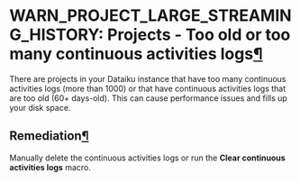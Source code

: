 WARN\_PROJECT\_LARGE\_STREAMING\_HISTORY: Projects \- Too old or too many continuous activities logs[¶](#warn-project-large-streaming-history-projects-too-old-or-too-many-continuous-activities-logs "Permalink to this heading")
==================================================================================================================================================================================================================================


There are projects in your Dataiku instance that have too many continuous activities logs (more than 1000\) or that have continuous activities logs that are too old (60\+ days\-old). This can cause performance issues and fills up your disk space.



Remediation[¶](#remediation "Permalink to this heading")
--------------------------------------------------------


Manually delete the continuous activities logs or run the **Clear continuous activities logs** macro.